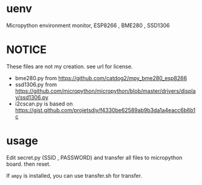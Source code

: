 # uenv
Micropython environment monitor, ESP8266 , BME280 , SSD1306

# NOTICE

These files are not my creation. see url for license.

* bme280.py from https://github.com/catdog2/mpy_bme280_esp8266
* ssd1306.py from https://github.com/micropython/micropython/blob/master/drivers/display/ssd1306.py
* i2cscan.py is based on https://gist.github.com/projetsdiy/f4330be62589ab9b3da1a4eacc6b6b1c
# usage

Edit secret.py (SSID , PASSWORD) and transfer all files to micropython board. then reset.

If `ampy` is installed, you can use transfer.sh for transfer.
